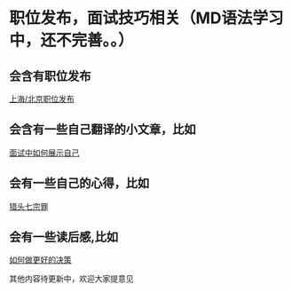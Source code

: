 # 职位发布，面试技巧相关（MD语法学习中，还不完善。。）

## 会含有职位发布
[上海/北京职位发布](https://github.com/lietoumai/Hunter/issues/3)

## 会含有一些自己翻译的小文章，比如
[面试中如何展示自己](https://github.com/lietoumai/Hunter/issues/10)

## 会有一些自己的心得，比如
[猎头七宗罪](https://github.com/lietoumai/Hunter/issues/4)

## 会有一些读后感,比如
[如何做更好的决策](https://github.com/lietoumai/Hunter/issues/2)

其他内容待更新中，欢迎大家提意见
